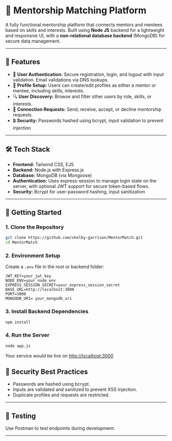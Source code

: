 
# 👥 Mentorship Matching Platform

A fully functional mentorship platform that connects mentors and mentees based on skills and interests. Built using **Node JS** backend for a lightweight and responsive UI, with a **non-relational database backend** (MongoDB) for secure data management.

---

## 🔧 Features

- 🔐 **User Authentication:** Secure registration, login, and logout with input validation. Email validations via DNS lookups.
- 👤 **Profile Setup:** Users can create/edit profiles as either a mentor or mentee, including skills, interests.
- 🔍 **User Discovery:** Browse and filter other users by role, skills, or interests.
- 🤝 **Connection Requests:** Send, receive, accept, or decline mentorship requests.
- 🔒 **Security:** Passwords hashed using bcrypt, input validation to prevent injection

---

## 🛠 Tech Stack

- **Frontend:** Tailwind CSS, EJS 
- **Backend:** Node.js with Express.js
- **Database:** MongoDB (via Mongoose)
- **Authentication:** Uses express-session to manage login state on the server, with optional JWT support for secure token-based flows.
- **Security:** Bcrypt for user-password hashing, input sanitization
---

## 🚀 Getting Started

### 1. Clone the Repository

```bash
git clone https://github.com/shelby-garrison/MentorMatch.git
cd MentorMatch
```

### 2. Environment Setup

Create a `.env` file in the root or backend folder:

```env
JWT_KEY=your_jwt_key
NODE_ENV=your_node_env
EXPRESS_SESSION_SECRET=your_express_session_secret
BASE_URL=http://localhost:3000
PORT=3000
MONGODB_URI= your_mongodb_uri
```

### 3. Install Backend Dependencies

```bash
npm install
```

### 4. Run the Server

```bash
node app.js
```
Your service would be live on [http://localhost:3000](http://localhost:3000)



## 🔐 Security Best Practices

- Passwords are hashed using bcrypt.
- Inputs are validated and sanitized to prevent XSS Injection.
- Duplicate profiles and requests are restricted.

---

## 🧪 Testing

Use Postman to test endpoints during development.

---


